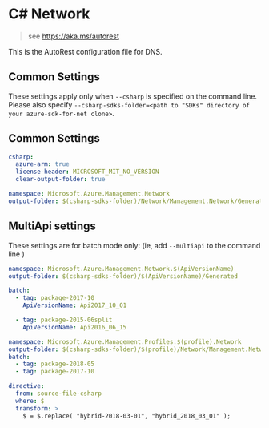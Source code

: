 # C# Network

> see https://aka.ms/autorest

This is the AutoRest configuration file for DNS.

## Common Settings

These settings apply only when `--csharp` is specified on the command line.
Please also specify `--csharp-sdks-folder=<path to "SDKs" directory of your azure-sdk-for-net clone>`.

## Common Settings
``` yaml $(csharp)
csharp:
  azure-arm: true
  license-header: MICROSOFT_MIT_NO_VERSION  
  clear-output-folder: true
```

``` yaml $(csharp) && !$(multiapi) && !$(profile)
namespace: Microsoft.Azure.Management.Network
output-folder: $(csharp-sdks-folder)/Network/Management.Network/Generated
```

## MultiApi settings
These settings are for batch mode only: (ie, add `--multiapi` to the command line )

``` yaml $(multiapi)
namespace: Microsoft.Azure.Management.Network.$(ApiVersionName)
output-folder: $(csharp-sdks-folder)/$(ApiVersionName)/Generated

batch:
  - tag: package-2017-10
    ApiVersionName: Api2017_10_01

  - tag: package-2015-06split
    ApiVersionName: Api2016_06_15
```

```yaml $(profile)=='hybrid-2018-03-01'
namespace: Microsoft.Azure.Management.Profiles.$(profile).Network
output-folder: $(csharp-sdks-folder)/$(profile)/Network/Management.Network/Generated
batch:
  - tag: package-2018-05
  - tag: package-2017-10

directive:
  from: source-file-csharp
  where: $
  transform: >
    $ = $.replace( "hybrid-2018-03-01", "hybrid_2018_03_01" );
```